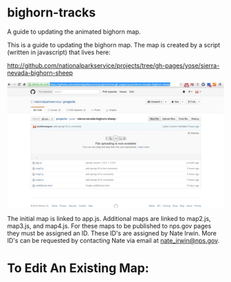 # bighorn-tracks
A guide to updating the animated bighorn map.

  This is a guide to updating the bighorn map.  The map is created by a script (written in javascript) that lives here:
  
  http://github.com/nationalparkservice/projects/tree/gh-pages/yose/sierra-nevada-bighorn-sheep
  
  ![](mapScripts.jpg)
  
  The initial map is linked to app.js. Additional maps are linked to map2.js, map3.js, and map4.js. 
  For these maps to be published to nps.gov pages they must be assigned an ID.  These ID's are assigned by Nate Irwin. More ID's can be requested by contacting Nate via email at nate_irwin@nps.gov.
  
  # To Edit An Existing Map: 
